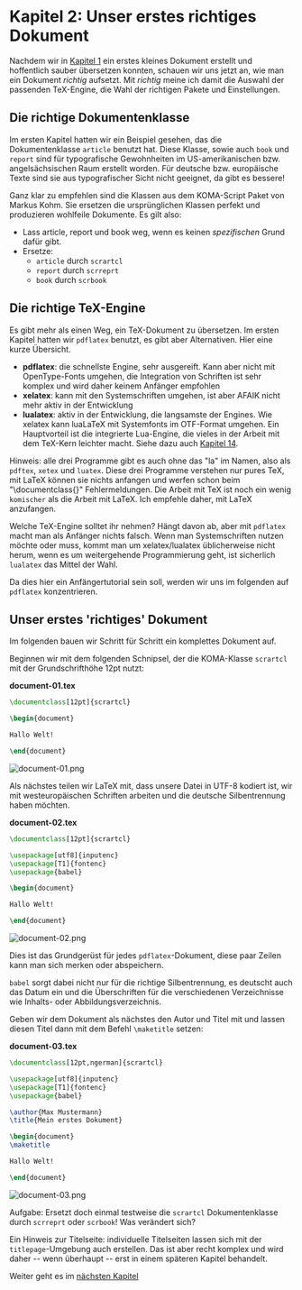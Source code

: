 # Kapitel 2: Unser erstes richtiges Dokument

Nachdem wir in [Kapitel 1](Readme.md) ein erstes kleines Dokument erstellt und hoffentlich sauber übersetzen konnten, schauen wir uns jetzt an, wie man ein Dokument _richtig_ aufsetzt. Mit _richtig_ meine ich damit die Auswahl der passenden TeX-Engine, die Wahl der richtigen Pakete und Einstellungen.

## Die richtige Dokumentenklasse

Im ersten Kapitel hatten wir ein Beispiel gesehen, das die Dokumentenklasse `article` benutzt hat. Diese Klasse, sowie auch `book` und `report` sind für typografische Gewohnheiten im US-amerikanischen bzw. angelsächsischen Raum erstellt worden. Für deutsche bzw. europäische Texte sind sie aus typografischer Sicht nicht geeignet, da gibt es bessere!

Ganz klar zu empfehlen sind die Klassen aus dem KOMA-Script Paket von Markus Kohm. Sie ersetzen die ursprünglichen Klassen perfekt und produzieren wohlfeile Dokumente. Es gilt also:

* Lass article, report und book weg, wenn es keinen _spezifischen_ Grund dafür gibt.
* Ersetze:
	* `article` durch `scrartcl`
	* `report` durch  `scrreprt`
	* `book` durch `scrbook`

## Die richtige TeX-Engine

Es gibt mehr als einen Weg, ein TeX-Dokument zu übersetzen. Im ersten Kapitel hatten wir  `pdflatex` benutzt, es gibt aber Alternativen. Hier eine kurze Übersicht.

* **pdflatex**: die schnellste Engine, sehr ausgereift. Kann aber nicht mit OpenType-Fonts umgehen, die Integration von Schriften ist sehr komplex und wird daher keinem Anfänger empfohlen
* **xelatex**: kann mit den Systemschriften umgehen, ist aber AFAIK nicht mehr aktiv in der Entwicklung
* **lualatex**: aktiv in der Entwicklung, die langsamste der Engines. Wie xelatex kann luaLaTeX mit Systemfonts im OTF-Format umgehen. Ein Hauptvorteil ist die integrierte Lua-Engine, die vieles in der Arbeit mit dem TeX-Kern leichter macht. Siehe dazu auch [Kapitel 14](Kapitel14.md).

Hinweis: alle drei Programme gibt es auch ohne das "la" im Namen, also als `pdftex`, `xetex` und `luatex`. Diese drei Programme verstehen nur pures TeX, mit LaTeX können sie nichts anfangen und werfen schon beim "\documentclass{}" Fehlermeldungen. Die Arbeit mit TeX ist noch ein wenig `komischer` als die Arbeit mit LaTeX. Ich empfehle daher, mit LaTeX anzufangen.

Welche TeX-Engine solltet ihr nehmen? Hängt davon ab, aber mit `pdflatex` macht man als Anfänger nichts falsch. Wenn man Systemschriften nutzen möchte oder muss, kommt man um xelatex/lualatex üblicherweise nicht herum, wenn es um weitergehende Programmierung geht, ist sicherlich `lualatex` das Mittel der Wahl.

Da dies hier ein Anfängertutorial sein soll, werden wir uns im folgenden auf `pdflatex` konzentrieren. 

## Unser erstes 'richtiges' Dokument

Im folgenden bauen wir Schritt für Schritt ein komplettes Dokument auf.

Beginnen wir mit dem folgenden Schnipsel, der die KOMA-Klasse `scrartcl` mit der Grundschrifthöhe 12pt nutzt:

**document-01.tex**

```latex
\documentclass[12pt]{scrartcl}

\begin{document}

Hallo Welt!

\end{document}
```

![document-01.png](./code/document-01.png)

Als nächstes teilen wir LaTeX mit, dass unsere Datei in UTF-8 kodiert ist, wir mit westeuropäischen Schriften arbeiten und die deutsche Silbentrennung haben möchten. 

**document-02.tex**

```latex
\documentclass[12pt]{scrartcl}

\usepackage[utf8]{inputenc}
\usepackage[T1]{fontenc}
\usepackage{babel}

\begin{document}

Hallo Welt!

\end{document}
```

![document-02.png](./code/document-02.png)

Dies ist das Grundgerüst für jedes `pdflatex`-Dokument, diese paar Zeilen kann man sich merken oder abspeichern. 

`babel` sorgt dabei nicht nur für die richtige Silbentrennung, es deutscht auch das Datum ein und die Überschriften für die verschiedenen Verzeichnisse wie Inhalts- oder Abbildungsverzeichnis.

Geben wir dem Dokument als nächstes den Autor und Titel mit und lassen diesen Titel dann mit dem Befehl `\maketitle` setzen:

**document-03.tex**

```latex
\documentclass[12pt,ngerman]{scrartcl}

\usepackage[utf8]{inputenc}
\usepackage[T1]{fontenc}
\usepackage{babel}

\author{Max Mustermann}
\title{Mein erstes Dokument}

\begin{document}
\maketitle

Hallo Welt!

\end{document}
```

![document-03.png](./code/document-03.png)

Aufgabe: Ersetzt doch einmal testweise die `scrartcl` Dokumentenklasse durch `scrreprt` oder `scrbook`! Was verändert sich?

Ein Hinweis zur Titelseite: individuelle Titelseiten lassen sich mit der `titlepage`-Umgebung auch erstellen. Das ist aber recht komplex und wird daher -- wenn überhaupt -- erst in einem späteren Kapitel behandelt.

Weiter geht es im [nächsten Kapitel](Kapitel3.md)